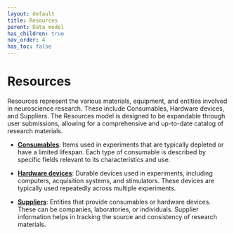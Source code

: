 ```yaml
---
layout: default
title: Resources
parent: Data model
has_children: true
nav_order: 4
has_toc: false
---
```


# Resources

Resources represent the various materials, equipment, and entities involved in neuroscience research. These include Consumables, Hardware devices, and Suppliers. The Resources model is designed to be expandable through user submissions, allowing for a comprehensive and up-to-date catalog of research materials.

- [**Consumables**]({{site.baseurl}}/datamodel/resources/consumable): Items used in experiments that are typically depleted or have a limited lifespan. Each type of consumable is described by specific fields relevant to its characteristics and use.

- [**Hardware devices**]({{site.baseurl}}/datamodel/resources/hardwaredevice): Durable devices used in experiments, including computers, acquisition systems, and stimulators. These devices are typically used repeatedly across multiple experiments.

- [**Suppliers**]({{site.baseurl}}/datamodel/resources/supplier): Entities that provide consumables or hardware devices. These can be companies, laboratories, or individuals. Supplier information helps in tracking the source and consistency of research materials.
